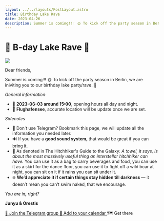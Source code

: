```yaml
---
layout: ../../layouts/PostLayout.astro
title: Birthday Lake Rave
date: 2023-04-26
description: Summer is coming!!! 🌞 To kick off the party season in Berlin, join our birthday lake rave party.  
---
```


# 🪼 B-day Lake Rave 🪩

<img class="filter" src="/images/party.png"  />

Dear friends,

Summer is coming!!! 🌞 To kick off the party season in Berlin, we are iniviting you to our birthday lake party/rave. 🪩  

*General information*

- 📅 **2023-06-03 around 15:00**, opening hours all day and night.
- 📍 **Flughafensee**, accurate location will be update once we are set. 

*Sidenotes*
- 🔖 Don't use Telegram? Bookmark this page, we will update all the information you needed later.
- 🔊 If you have a **good sound system**, that would be great if you can bring it.
- 🧺 As denoted in The Hitchhiker's Guide to the Galaxy: *A towel, it says, is about the most massively useful thing an interstellar hitchhiker can have.* You can use it as a bag to carry beverages and food, you can use it as a skirt for the dance floor, you can use it to fight off a wild boar at night, you can sit on it if it rains you can sit under it.
- ❄️ **We’d appreciate it if certain things stay hidden till darkness** — it doesn’t mean you can’t swim naked, that we encourage.

*You are in, right?*

**Junyu & Orestis**

<a class="button" href="https://t.me/+O8Fu9uLJGKNkZjM0">
  💬 Join the Telegram group
</a>

<a class="button" href="/files/event.ics">
  📆 Add to your calendar
</a>

<a class="button button--disabled">
  🗺️ Get there
</a>
